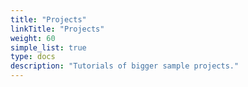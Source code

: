 ```yaml
---
title: "Projects"
linkTitle: "Projects"
weight: 60
simple_list: true
type: docs
description: "Tutorials of bigger sample projects."
---
```

